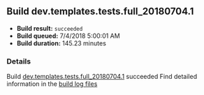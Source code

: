 ## Build dev.templates.tests.full_20180704.1
- **Build result:** `succeeded`
- **Build queued:** 7/4/2018 5:00:01 AM
- **Build duration:** 145.23 minutes
### Details
Build [dev.templates.tests.full_20180704.1](https://winappstudio.visualstudio.com/web/build.aspx?pcguid=a4ef43be-68ce-4195-a619-079b4d9834c2&builduri=vstfs%3a%2f%2f%2fBuild%2fBuild%2f25970) succeeded
Find detailed information in the [build log files](https://uwpctdiags.blob.core.windows.net/buildlogs/dev.templates.tests.full_20180704.1_logs.zip)
